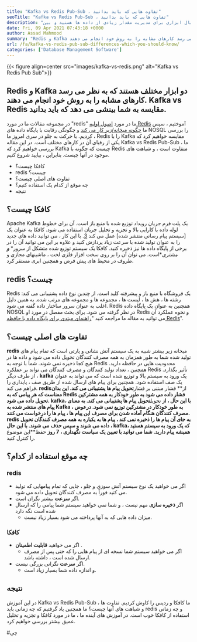 ```yaml
---
title: "Kafka vs Redis Pub-Sub ، تفاوت هایی که باید بدانید" 
seoTitle: "Kafka vs Redis Pub-Sub ، تفاوت هایی که باید بدانید" 
description: "اگر به دنبال ابزاری برای مدیریت مقدار زیادی از داده ها هستید و بین Kafka و Redis اشتباه گرفته اید. این مقاله Kafka vs Redis Pub-Sub به شما کمک می کند." 
date: Fri, 09 Apr 2021 07:43:18 +0000
author: Assad Mahmood
summary: "Redis و Kafka دو ابزار مختلف هستند که به نظر می رسد کارهای مشابه را به روش خود انجام می دهند. Kafka vs Redis مقایسه به شما بینشی می دهد که باید بدانید." 
url: /fa/kafka-vs-redis-pub-sub-differences-which-you-should-know/
categories: ['Database Management Software']
---
```


{{< figure align=center src="images/kafka-vs-redis.png" alt="Kafka vs Redis Pub Sub">}}


## Redis و Kafka دو ابزار مختلف هستند که به نظر می رسد کارهای مشابه را به روش خود انجام می دهند. Kafka vs Redis مقایسه به شما بینشی می دهد که باید بدانید.
در مجموعه مقالات ما در مورد "redis" ما در مورد [اصول اولیه Redis][1] آموختیم ، سپس ما [چگونه میخانه/زیر کار می کند][2] و چگونگی رقابت با پایگاه داده های NOSQL را بررسی کردیم. با حرکت به جلو در سری امروز ما ، Redis را با Kafka مقایسه خواهیم کرد که یکی از رقبای آن در کارهای مختلف است. در این مقاله Kafka vs Redis Pub-Sub ، ما بررسی خواهیم کرد که Kafka چیست که چگونه با Redis متفاوت است ، و شباهت های موجود در آنها چیست. بنابراین ، بیایید شروع کنیم.
  * کافکا چیست؟
  * redis چیست؟
  * تفاوت های اصلی چیست؟
  * چه موقع از کدام یک استفاده کنیم؟
  * نتیجه

## کافکا چیست؟
Apache Kafka یک پلت فرم جریان رویداد توزیع شده با منبع باز است. آن برای خطوط لوله داده با کارایی بالا و تجزیه و تحلیل جریان استفاده می شود. کافکا به عنوان یک [سیستم پیام رسانی منتشر شده] عمل می کند [3]. با این کار ، می توانید داده های جدید را به عنوان تولید شده با سرعت زیاد پردازش کنید و علاوه بر این می توانید آن را در برخی از پایگاه داده ها نیز ذخیره کنید.
کافکا یک سیستم توزیع شده متشکل از سرور* ***و** مشتری**است. می توان آن را بر روی سخت افزار فلزی لخت ، ماشینهای مجازی و ظروف در محیط های پیش فرض و همچنین ابری مستقر کرد.

## redis چیست؟
Redis یک فروشگاه با منبع باز و پیشرفته کلید است. از چندین نوع داده پشتیبانی می کند: رشته ها ، هش ها ، لیست ها ، مجموعه ها و مجموعه های مرتب شده. به همین دلیل اغلب به عنوان سرور ساختار داده گفته می شود.
Redis همچنین به عنوان یک پایگاه داده NOSQL در نظر گرفته می شود. برای بحث مفصل در مورد او Redis و نحوه عملکرد آن می توانید به مقاله ما مراجعه کنید "[راهنمای مبتدی برای پایگاه داده با حافظه Redis][1]".

## تفاوت های اصلی چیست؟
**redis** میخانه زیر بیشتر شبیه به یک سیستم آتش نشانی و پارتی است که تمام پیام های تولید شده شما به طور همزمان به همه مصرف کنندگان تحویل داده می شود و داده ها در هیچ کجا ذخیره نمی شوند. شما با توجه به Redis محدودیت هایی در حافظه دارید. همچنین ، تعداد تولید کنندگان و مصرف کنندگان می تواند بر عملکرد Redis تأثیر بگذارد.
از طرف دیگر ، **kafka** یک ورود به سیستم بالا و توزیع شده است که می تواند به عنوان یک صف استفاده شود. همچنین برای پیام های ارسال شده از طریق صف ، پایداری را فراهم می کند.
**redis**از** فشار مبتنی بر فشار**تحویل پیام ها پشتیبانی می کند. این بدان معناست که هر پیامی که به Redis فشار داده می شود به طور خودکار به همه مشترکین تحویل داده می شود.
**kafka**، با این حال ، از** تحویل**تحویل پیام ها پشتیبانی می کند. به معنای پیام های منتشر شده به Kafka به طور خودکار در مشترکین توزیع نمی شود. درعوض ، مصرف کنندگان هنگام آماده شدن برای مصرف این پیام ها ، پیام ها را درخواست می کنند.
**redis **به جای آن پیام ها را ذخیره نمی کند ، پیام ها به یکباره به همه مصرف کنندگان تحویل داده می شوند و سپس حذف می شوند. با این حال ،** kafka**که یک ورود به سیستم هستید ، همیشه پیام دارید. شما می توانید با تعیین یک سیاست نگهداری ، 7 روز** حفظ**این موضوع را کنترل کنید.

## چه موقع استفاده از کدام؟

### redis
  * اگر می خواهید یک نوع سیستم آتش سوزی و جلو ، جایی که تمام پیامهایی که تولید می کنید فوراً به مصرف کنندگان تحویل داده می شود.
* اگر **سرعت** بیشتر نگران است.
* اگر **ذخیره سازی** مهم نیست ، و شما نمی خواهید سیستم شما پیامی را که ارسال شده است نگه دارد
  * میزان داده هایی که به آنها پرداخته می شود بسیار زیاد نیست.

### کافکا
* اگر می خواهید **قابلیت اطمینان** .
  * اگر می خواهید سیستم شما نسخه ای از پیام هایی را که حتی پس از مصرف ارسال شده است ، داشته باشد.
* اگر **سرعت** نگرانی بزرگی نیست.
  * و اندازه داده شما بسیار زیاد است.

## نتیجه
در این آموزش Kafka vs Redis Pub-Sub ، ما کافکا و ردیس را کاوش کردیم. تفاوت ها و شباهت های آنها چیست؟ ما همچنین یاد گرفتیم که چه زمانی باید redis و چه زمانی استفاده از کافکا خوب است. در آموزش های آینده ما ، ما در مورد کافکا و تجزیه و تحلیل عمیق بیشتر بررسی خواهیم کرد.



[1]: https://blog.containerize.com/database-management-software/a-beginners-guide-to-redis-in-memory-database/
[2]: https://blog.containerize.com/database-management-software/introduction-to-redis-pubsub-and-how-does-it-work/
[3]: https://blog.containerize.com/database-management-software/introduction-to-redis-pubsub-and-how-does-it-work/

#چی
